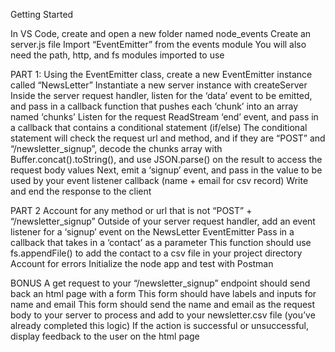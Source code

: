 Getting Started

In VS Code, create and open a new folder named node_events
Create an server.js file
Import “EventEmitter” from the events module
You will also need the path, http, and fs modules imported to use

PART 1:
Using the EventEmitter class, create a new EventEmitter instance called “NewsLetter”
Instantiate a new server instance with createServer
Inside the server request handler, listen for the ‘data’ event to be emitted, and pass in a callback function that pushes each ‘chunk’ into an array named ‘chunks’
Listen for the request ReadStream ‘end’ event, and pass in a callback that contains a conditional statement (if/else)
The conditional statement will check the request url and method, and if they are “POST” and “/newsletter_signup”, decode the chunks array with Buffer.concat().toString(), and use JSON.parse() on the result to access the request body values
Next, emit a ‘signup’ event, and pass in the value to be used by your event listener callback (name + email for csv record)
Write and end the response to the client

PART 2
 Account for any method or url that is not “POST” + “/newsletter_signup”
Outside of your server request handler, add an event listener for a ‘signup’ event on the NewsLetter EventEmitter
Pass in a callback that takes in a ‘contact’ as a parameter
This function should use fs.appendFile() to add the contact to a csv file in your project directory
Account for errors
Initialize the node app and test with Postman

BONUS
A get request to your “/newsletter_signup” endpoint should send back an html page with a form
This form should have labels and inputs for name and email
This form should send the name and email as the request body to your server to process and add to your newsletter.csv file (you’ve already completed this logic)
If the action is successful or unsuccessful, display feedback to the user on the html page
